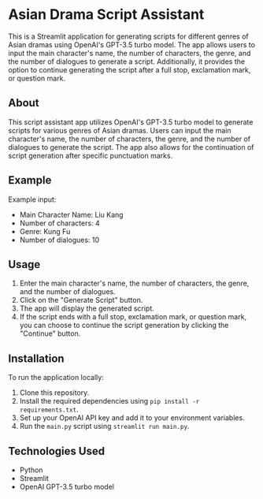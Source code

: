 # Asian Drama Script Assistant

This is a Streamlit application for generating scripts for different genres of Asian dramas using OpenAI's GPT-3.5 turbo model. The app allows users to input the main character's name, the number of characters, the genre, and the number of dialogues to generate a script. Additionally, it provides the option to continue generating the script after a full stop, exclamation mark, or question mark.

## About

This script assistant app utilizes OpenAI's GPT-3.5 turbo model to generate scripts for various genres of Asian dramas. Users can input the main character's name, the number of characters, the genre, and the number of dialogues to generate the script. The app also allows for the continuation of script generation after specific punctuation marks.

## Example

Example input:

- Main Character Name: Liu Kang
- Number of characters: 4
- Genre: Kung Fu
- Number of dialogues: 10

## Usage

1. Enter the main character's name, the number of characters, the genre, and the number of dialogues.
2. Click on the "Generate Script" button.
3. The app will display the generated script.
4. If the script ends with a full stop, exclamation mark, or question mark, you can choose to continue the script generation by clicking the "Continue" button.

## Installation

To run the application locally:

1. Clone this repository.
2. Install the required dependencies using `pip install -r requirements.txt`.
3. Set up your OpenAI API key and add it to your environment variables.
4. Run the `main.py` script using `streamlit run main.py`.

## Technologies Used

- Python
- Streamlit
- OpenAI GPT-3.5 turbo model